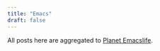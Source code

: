 ```yaml
---
title: "Emacs"
draft: false
---
```


All posts here are aggregated to [Planet Emacslife](https://planet.emacslife.com/).
